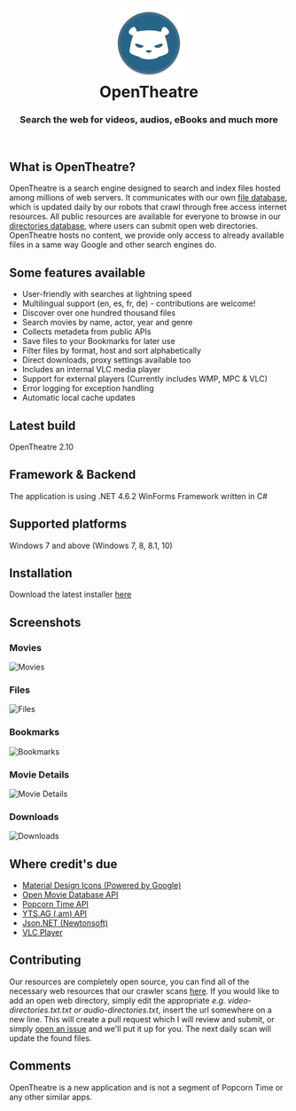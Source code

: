 <h1 align="center">
  <img src="/opentheatre/Resources/opentheatre-logo.png" height="128" width="128" alt="Logo" />
  <br />
  OpenTheatre
</h1>

<h3 align="center">Search the web for videos, audios, eBooks and much more </h3>
<div align="center">
</div>
<br />

## What is OpenTheatre?
OpenTheatre is a search engine designed to search and index files hosted among millions of web servers. It communicates with our own [file database](https://dropbox.com/sh/bqb14ty282xm9xi/AACeniqYjhq2auw3KU3oNW2Fa?dl=0), which is updated daily by our robots that crawl through free access internet resources. All public resources are available for everyone to browse in our [directories database](https://github.com/invu/opentheatre-app/tree/master/assets), where users can submit open web directories. OpenTheatre hosts no content, we provide only access to already available files in a same way Google and other search engines do.

## Some features available
- User-friendly with searches at lightning speed
- Multilingual support (en, es, fr, de) - contributions are welcome!
- Discover over one hundred thousand files
- Search movies by name, actor, year and genre
- Collects metadeta from public APIs
- Save files to your Bookmarks for later use
- Filter files by format, host and sort alphabetically
- Direct downloads, proxy settings available too
- Includes an internal VLC media player 
- Support for external players (Currently includes WMP, MPC & VLC)
- Error logging for exception handling
- Automatic local cache updates

## Latest build
OpenTheatre 2.10

## Framework & Backend
The application is using .NET 4.6.2 WinForms Framework written in C#

## Supported platforms
Windows 7 and above (Windows 7, 8, 8.1, 10)

## Installation
Download the latest installer [here](https://github.com/invu/opentheatre-app/releases/download/0.2.10.0/OpenTheatreInstaller.exe)

## Screenshots
### Movies
![Movies](https://raw.githubusercontent.com/invu/opentheatre-app/master/screenshots/movies.png)

### Files
![Files](https://raw.githubusercontent.com/invu/opentheatre-app/master/screenshots/files.png)

### Bookmarks
![Bookmarks](https://raw.githubusercontent.com/invu/opentheatre-app/master/screenshots/bookmarks.png)

### Movie Details
![Movie Details](https://raw.githubusercontent.com/invu/opentheatre-app/master/screenshots/movie%20details.png)

### Downloads
![Downloads](https://raw.githubusercontent.com/invu/opentheatre-app/master/screenshots/downloads.png)

## Where credit's due
- [Material Design Icons (Powered by Google)](https://materialdesignicons.com/)
- [Open Movie Database API](https://omdbapi.com)
- [Popcorn Time API](https://popcorntime.sh/)
- [YTS.AG (.am) API](https://yts.am/)
- [Json.NET (Newtonsoft)](https://www.newtonsoft.com/json)
- [VLC Player](https://www.videolan.org/vlc/)

## Contributing
Our resources are completely open source, you can find all of the necessary web resources that our crawler scans [here](https://github.com/invu/opentheatre/assets/). If you would like to add an open web directory, simply edit the appropriate *e.g. video-directories.txt.txt or audio-directories.txt*, insert the url somewhere on a new line. This will create a pull request which I will review and submit, or simply [open an issue](https://github.com/invu/opentheatre/issues/new) and we'll put it up for you. The next daily scan will update the found files.

## Comments
OpenTheatre is a new application and is not a segment of Popcorn Time or any other similar apps.
